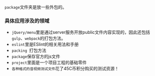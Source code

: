 `package`文件夹是放一些外包的。



### 具体应用涉及的领域



- `jQuery/menu`里是通过server服务开放public文件内容实现的，因此还包括`gulp`、`webpack`的打包方法。
- `eslint`里是ESlint的相关用法和手册
- `packing `打包方法
- `package`保存官方的js文件
- `project`里面是一个项目工程的基础零件
- `各种格式的音视频测试文件`花了45C币积分购买的测试资源！

